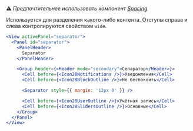 ⚠️ *Предпочтительнее использовать компонент [Spacing](/#!/Spacing)*

Используется для разделения какого-либо контента. Отступы справа и слева контролируются свойством `wide`.

```jsx
<View activePanel="separator">
  <Panel id="separator">
    <PanelHeader>
      Separator
    </PanelHeader>

    <Group header={<Header mode="secondary">Сепаратор</Header>}>
      <Cell before={<Icon28Notifications />}>Уведомления</Cell>
      <Cell before={<Icon28BlockOutline />}>Не беспокоить</Cell>

      <Separator style={{ margin: '12px 0' }} />

      <Cell before={<Icon28UserOutline />}>Учётная запись</Cell>
      <Cell before={<Icon28SlidersOutline />}>Основные</Cell>
    </Group>
  </Panel>
</View>
```
